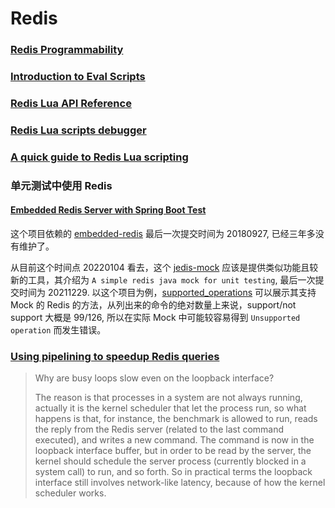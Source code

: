 # Redis

### [Redis Programmability](https://redis.io/topics/programmability)

### [Introduction to Eval Scripts](https://redis.io/topics/eval-intro)

### [Redis Lua API Reference](https://redis.io/topics/lua-api)

### [Redis Lua scripts debugger](https://redis.io/topics/ldb)

### [A quick guide to Redis Lua scripting](https://www.freecodecamp.org/news/a-quick-guide-to-redis-lua-scripting/)

### 单元测试中使用 Redis

#### [Embedded Redis Server with Spring Boot Test](https://www.baeldung.com/spring-embedded-redis)

这个项目依赖的 [embedded-redis](https://github.com/kstyrc/embedded-redis) 最后一次提交时间为 20180927, 已经三年多没有维护了。

从目前这个时间点 20220104 看去，这个 [jedis-mock](https://github.com/fppt/jedis-mock) 应该是提供类似功能且较新的工具，其介绍为 `A simple redis java mock for unit testing`, 最后一次提交时间为 20211229. 以这个项目为例，[supported_operations](https://github.com/fppt/jedis-mock/blob/master/supported_operations.md) 可以展示其支持 Mock 的 Redis 的方法，从列出来的命令的绝对数量上来说，support/not support 大概是 99/126, 所以在实际 Mock 中可能较容易得到 `Unsupported operation` 而发生错误。

### [Using pipelining to speedup Redis queries](https://redis.io/topics/pipelining)

> Why are busy loops slow even on the loopback interface?
>
> The reason is that processes in a system are not always running, actually it is the kernel scheduler that let the process run, 
> so what happens is that, for instance, the benchmark is allowed to run, reads the reply from the Redis server (related to the last command executed), 
> and writes a new command. The command is now in the loopback interface buffer, but in order to be read by the server, 
> the kernel should schedule the server process (currently blocked in a system call) to run, and so forth. 
> So in practical terms the loopback interface still involves network-like latency, because of how the kernel scheduler works.
